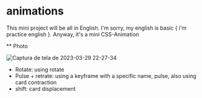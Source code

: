 # animations

This mini project will be all in English. I'm sorry, my english is basic { i'm practice english }. Anyway, it's a mini CSS-Animation


** Photo


![Captura de tela de 2023-03-29 22-27-34](https://user-images.githubusercontent.com/69321678/228705280-3a70a170-8190-455b-9163-3c7e7619cb77.png)

- Rotate: using rotate 
- Pulse + retrate: using a keyframe with a specific name, pulse, also using card contraction
- shift: card displacement
